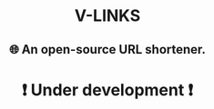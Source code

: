 <h1 align="center">V-LINKS</h1>

<h2 align="center">🌐 An open-source URL shortener.</h2>

<h1 align="center">❗ Under development ❗</h1>